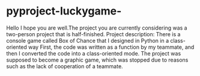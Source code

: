# pyproject-luckygame-
Hello
I hope you are well.The project you are currently considering was a two-person project that is half-finished.
Project description:
There is a console game called Box of Chance that I designed in Python in a class-oriented way
First, the code was written as a function by my teammate, and then I converted the code into a class-oriented mode.
The project was supposed to become a graphic game, which was stopped due to reasons such as the lack of cooperation of a teammate.
